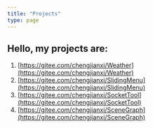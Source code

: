 ```yaml
---
title: "Projects"
type: page
---
```


## Hello, my projects are:

1. [https://gitee.com/chengjianxi/Weather](https://gitee.com/chengjianxi/Weather)
2. [https://gitee.com/chengjianxi/SlidingMenu](https://gitee.com/chengjianxi/SlidingMenu)
3. [https://gitee.com/chengjianxi/SocketTool](https://gitee.com/chengjianxi/SocketTool)
4. [https://gitee.com/chengjianxi/SceneGraph](https://gitee.com/chengjianxi/SceneGraph)
